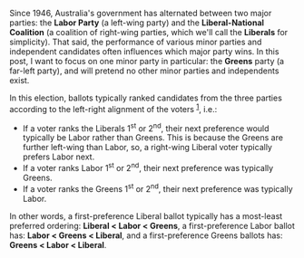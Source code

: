 Since 1946, Australia's government has alternated between two major parties: the **Labor Party** (a left-wing party) and the **Liberal-National Coalition** (a coalition of right-wing parties, which we'll call the **Liberals** for simplicity). That said, the performance of various minor parties and independent candidates often influences which major party wins. In this post, I want to focus on one minor party in particular: the **Greens** party (a far-left party), and will pretend no other minor parties and independents exist.

In this election, ballots typically ranked candidates from the three parties according to the left-right alignment of the voters <sup>[1](#footnote-1)</sup>, i.e.:

- If a voter ranks the Liberals 1<sup>st</sup> or 2<sup>nd</sup>, their next preference would typically be Labor rather than Greens. This is because the Greens are further left-wing than Labor, so, a right-wing Liberal voter typically prefers Labor next.
- If a voter ranks Labor 1<sup>st</sup> or 2<sup>nd</sup>, their next preference was typically Greens.
- If a voter ranks the Greens 1<sup>st</sup> or 2<sup>nd</sup>, their next preference was typically Labor.

In other words, a first-preference Liberal ballot typically has a most-least preferred ordering: **Liberal < Labor < Greens**, a first-preference Labor ballot has: **Labor < Greens < Liberal**, and a first-preference Greens ballots has: **Greens < Labor < Liberal**.